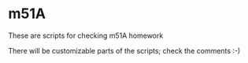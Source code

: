 # m51A

These are scripts for checking m51A homework 

There will be customizable parts of the scripts; check the comments :-) 

